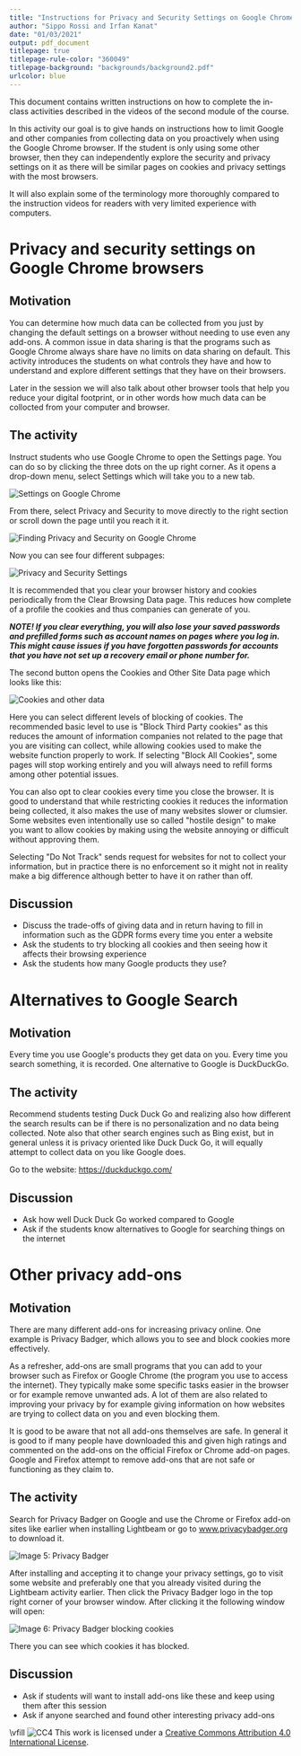 ```yaml
---
title: "Instructions for Privacy and Security Settings on Google Chrome Activity"
author: "Sippo Rossi and Irfan Kanat"
date: "01/03/2021"
output: pdf_document
titlepage: true
titlepage-rule-color: "360049"
titlepage-background: "backgrounds/background2.pdf"
urlcolor: blue
---
```


This document contains written instructions on how to complete the in-class activities described in the videos of the second module of the course.

In this activity our goal is to give hands on instructions how to limit Google and other companies from collecting data on you proactively when using the Google Chrome browser. If the student is only using some other browser, then they can independently explore the security and privacy settings on it as there will be similar pages on cookies and privacy settings with the most browsers.

It will also explain some of the terminology more thoroughly compared to the instruction videos for readers with very limited experience with computers.


# Privacy and security settings on Google Chrome browsers

## Motivation

You can determine how much data can be collected from you just by changing the default settings on a browser without needing to use even any add-ons. A common issue in data sharing is that the programs such as Google Chrome always share have no limits on data sharing on default. This activity introduces the students on what controls they have and how to understand and explore different settings that they have on their browsers. 

Later in the session we will also talk about other browser tools that help you reduce your digital footprint, or in other words how much data can be collocted from your computer and browser.

## The activity

Instruct students who use Google Chrome to open the Settings page. You can do so by clicking the three dots on the up right corner. As it opens a drop-down menu, select Settings which will take you to a new tab.

![Settings on Google Chrome](figures/GoogleSettings.png) 

From there, select Privacy and Security to move directly to the right section or scroll down the page until you reach it it.

![Finding Privacy and Security on Google Chrome](figures/GoogleSettings2.png) 

Now you can see four different subpages:

![Privacy and Security Settings](figures/GoogleSettings3.png) 

It is recommended that you clear your browser history and cookies periodically from the Clear Browsing Data page. This reduces how complete of a profile the cookies and thus companies can generate of you.

***NOTE! If you clear everything, you will also lose your saved passwords and prefilled forms such as account names on pages where you log in. This might cause issues if you have forgotten passwords for accounts that you have not set up a recovery email or phone number for.***


The second button opens the Cookies and Other Site Data page which looks like this:

![Cookies and other data](figures/GoogleSettings4.png) 

Here you can select different levels of blocking of cookies. The recommended basic level to use is "Block Third Party cookies" as this reduces the amount of information companies not related to the page that you are visiting can collect, while allowing cookies used to make the website function properly to work. If selecting "Block All Cookies", some pages will stop working entirely and you will always need to refill forms among other potential issues.

You can also opt to clear cookies every time you close the browser. It is good to understand that while restricting cookies it reduces the information being collected, it also makes the use of many websites slower or clumsier. Some websites even intentionally use so called "hostile design" to make you want to allow cookies by making using the website annoying or difficult without approving them.

Selecting "Do Not Track" sends request for websites for not to collect your information, but in practice there is no enforcement so it might not in reality make a big difference although better to have it on rather than off.

## Discussion

* Discuss the trade-offs of giving data and in return having to fill in information such as the GDPR forms every time you enter a website
* Ask the students to try blocking all cookies and then seeing how it affects their browsing experience
* Ask the students how many Google products they use? 



# Alternatives to Google Search

## Motivation

Every time you use Google's products they get data on you. Every time you search something, it is recorded. One alternative to Google is DuckDuckGo. 

## The activity

Recommend students testing Duck Duck Go and realizing also how different the search results can be if there is no personalization and no data being collected. Note also that other search engines such as Bing exist, but in general unless it is privacy oriented like Duck Duck Go, it will equally attempt to collect data on you like Google does.

Go to the website: https://duckduckgo.com/

## Discussion

* Ask how well Duck Duck Go worked compared to Google
* Ask if the students know alternatives to Google for searching things on the internet



# Other privacy add-ons

## Motivation

There are many different add-ons for increasing privacy online. One example is Privacy Badger, which allows you to see and block cookies more effectively.

As a refresher, add-ons are small programs that you can add to your browser such as Firefox or Google Chrome (the program you use to access the internet). They typically make some specific tasks easier in the browser or for example remove unwanted ads. A lot of them are also related to improving your privacy by for example giving information on how websites are trying to collect data on you and even blocking them. 

It is good to be aware that not all add-ons themselves are safe. In general it is good to if many people have downloaded this and given high ratings and commented on the add-ons on the official Firefox or Chrome add-on pages. Google and Firefox attempt to remove add-ons that are not safe or functioning as they claim to.

## The activity

Search for Privacy Badger on Google and use the Chrome or Firefox add-on sites like earlier when installing Lightbeam or go to www.privacybadger.org to download it.

![Image 5: Privacy Badger](figures/PrivacyBadger.png) 

After installing and accepting it to change your privacy settings, go to visit some website and preferably one that you already visited during the Lightbeam activity earlier. Then click the Privacy Badger logo [](figures/Icon2.png) in the top right corner of your browser window. After clicking it the following window will open:

![Image 6: Privacy Badger blocking cookies](figures/PrivacyBadger2.png) 

There you can see which cookies it has blocked.


## Discussion

* Ask if students will want to install add-ons like these and keep using them after this session
* Ask if anyone searched and found other interesting privacy add-ons


\vfill
![CC4](CC4.png) This work is licensed under a [Creative Commons Attribution 4.0 International License](http://creativecommons.org/licenses/by/4.0/).
